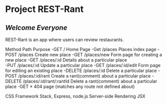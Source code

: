 # Project REST-Rant
## *Welcome Everyone*

REST-Rant is an app where users can review restaurants.

Method      Path                        Purpose
-GET        /                           Home Page
-Get        /places                     Places index page
-POST       /places                     Create new place
-GET        /places/new                 Form page for creating a new place
-GET        /places/:id                 Details about a particular place  
-PUT        /places/:id                 Update a particular place
-GET        /places/:id/edit            Form page for editing an existing place
-DELETE     /places/:id                 Delete a particular place
-POST       /places/:id/rant            Create a rant(comment) about a particular place 
-DELETE     /places/:id/rant/:rantId    Delete a rant(comment) about a particular place
-GET        *                           404 page (matches any route not defined about)

CSS Framework
Stack, Express, node.js
Server-side Rendering JSX
